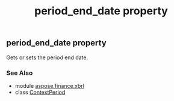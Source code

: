 ﻿---
title: period_end_date property
second_title: Aspose.Finance for Python via .NET API References
description: 
type: docs
weight: 40
url: /python-net/aspose.finance.xbrl/contextperiod/period_end_date/
is_root: false
---

## period_end_date property


Gets or sets the period end date.

### See Also
* module [aspose.finance.xbrl](../../)
* class [ContextPeriod](/finance/python-net/aspose.finance.xbrl/contextperiod)
